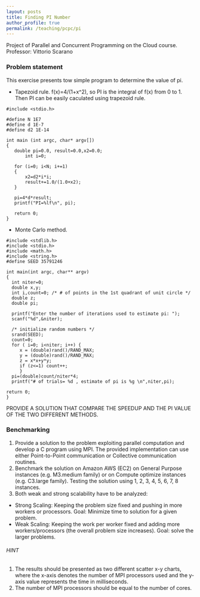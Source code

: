 ```yaml
---
layout: posts
title: Finding PI Number
author_profile: true
permalink: /teaching/pcpc/pi
---
```



Project of Parallel and Concurrent Programming on the Cloud course.
Professor: Vittorio Scarano

### Problem statement

This exercise presents tow simple program to determine the value of pi. 

- Tapezoid rule. f(x)=4/(1+x^2), so PI is the integral of f(x) from 0 to 1. Then PI can be easily caculated using trapezoid rule.
 ```
#include <stdio.h>

#define N 1E7
#define d 1E-7
#define d2 1E-14

int main (int argc, char* argv[])
{
    double pi=0.0, result=0.0,x2=0.0;
		int i=0;

    for (i=0; i<N; i+=1)
    {
        x2=d2*i*i;
        result+=1.0/(1.0+x2);
    }
    
    pi=4*d*result;
    printf("PI=%lf\n", pi);
    
    return 0;
}
 ```
 
- Monte Carlo method. 

 ```
#include <stdlib.h>
#include <stdio.h>
#include <math.h>
#include <string.h>
#define SEED 35791246

int main(int argc, char** argv)
{
   int niter=0;
   double x,y;
   int i,count=0; /* # of points in the 1st quadrant of unit circle */
   double z;
   double pi;

   printf("Enter the number of iterations used to estimate pi: ");
   scanf("%d",&niter);

   /* initialize random numbers */
   srand(SEED);
   count=0;
   for ( i=0; i<niter; i++) {
      x = (double)rand()/RAND_MAX;
      y = (double)rand()/RAND_MAX;
      z = x*x+y*y;
      if (z<=1) count++;
      }
   pi=(double)count/niter*4;
   printf("# of trials= %d , estimate of pi is %g \n",niter,pi);

return 0;
}
 ```

PROVIDE A SOLUTION THAT COMPARE THE SPEEDUP AND THE PI VALUE OF THE TWO DIFFERENT METHODS.



### Benchmarking

1) Provide a solution to the problem exploiting parallel computation and develop  a C program using MPI. The provided implementation can use either Point-to-Point communication or Collective communication routines.
2) Benchmark the solution on Amazon AWS (EC2) on General Purpose instances (e.g. M3.medium family) or on Compute optimize instances (e.g. C3.large family).  Testing the solution using 1, 2, 3, 4, 5, 6, 7, 8 instances.
3) Both weak and strong scalability have to be analyzed:
- Strong Scaling: Keeping the problem size fixed and pushing in more workers or processors. Goal: Minimize time to solution for a given problem.
- Weak Scaling: Keeping the work per worker fixed and adding more workers/processors (the overall problem size increases). Goal: solve the larger problems.

###### HINT

1) The results should be presented as two different scatter x-y charts, where the x-axis denotes the number of MPI processors used and the y-axis value represents the time in milliseconds.  
2) The number of MPI processors should be equal to the number of cores.
